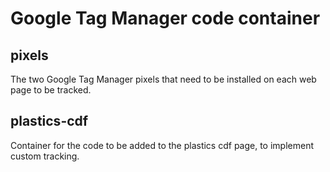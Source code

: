 # Google Tag Manager code container

## pixels

The two Google Tag Manager pixels that need to be installed on each web page to be tracked.

## plastics-cdf

Container for the code to be added to the plastics cdf page, to implement custom tracking.
